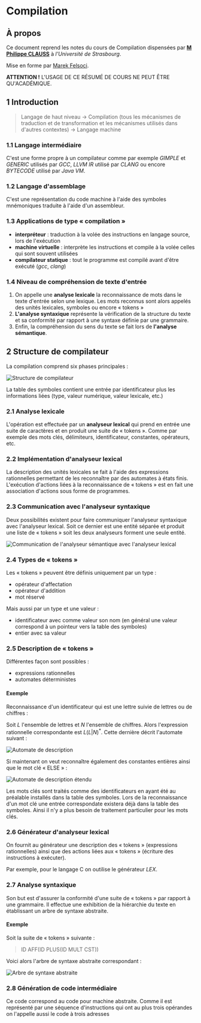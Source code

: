 # Compilation

## À propos

Ce document reprend les notes du cours de Compilation dispensées par [**M Philippe CLAUSS**](http://icps.u-strasbg.fr/~clauss/) à *l'Université de Strasbourg*.

Mise en forme par [Marek Felsoci](mailto:marek.felsoci@etu.unistra.fr).

**ATTENTION !** L'USAGE DE CE RÉSUMÉ DE COURS NE PEUT ÊTRE QU'ACADÉMIQUE.

## 1 Introduction

> Langage de haut niveau &rarr; Compilation (tous les mécanismes de traduction et de transformation et les mécanismes utilisés dans d'autres contextes) &rarr; Langage machine

### 1.1 Langage intermédiaire

C'est une forme propre à un compilateur comme par exemple *GIMPLE* et *GENERIC* utilisés par *GCC*, *LLVM IR* utilisé par *CLANG* ou encore *BYTECODE* utilisé par *Java VM*.

### 1.2 Langage d'assemblage

C'est une représentation du code machine à l'aide des symboles mnémoniques traduite à l'aide d'un assembleur.

### 1.3 Applications de type &laquo; compilation &raquo;

* **interpréteur** : traduction à la volée des instructions en langage source, lors de l'exécution
* **machine virtuelle** : interprète les instructions et compile à la volée celles qui sont souvent utilisées
* **compilateur statique** : tout le programme est compilé avant d'être exécuté (*gcc*, *clang*)

### 1.4 Niveau de compréhension de texte d'entrée

1. On appelle une **analyse lexicale** la reconnaissance de mots dans le texte d'entrée selon une lexique. Les mots reconnus sont alors appelés des unités lexicales, symboles ou encore &laquo; tokens &raquo;
2. **L'analyse syntaxique** représente la vérification de la structure du texte et sa conformité par rapport à une syntaxe définie par une grammaire.
3. Enfin, la compréhension du sens du texte se fait lors de **l'analyse sémantique**.

## 2 Structure de compilateur

La compilation comprend six phases principales :

![Structure de compilateur](images/structure_compilateur.png)

La table des symboles contient une entrée par identificateur plus les informations liées (type, valeur numérique, valeur lexicale, etc.)

### 2.1 Analyse lexicale

L'opération est effectuée par un **analyseur lexical** qui prend en entrée une suite de caractères et en produit une suite de &laquo; tokens &raquo;. Comme par exemple des mots clés, délimiteurs, identificateur, constantes, opérateurs, etc.

### 2.2 Implémentation d'analyseur lexical

La description des unités lexicales se fait à l'aide des expressions rationnelles permettant de les reconnaître par des automates à états finis. L'exécution d'actions liées à la reconnaissance de &laquo; tokens &raquo; est en fait une association d'actions sous forme de programmes.

### 2.3 Communication avec l'analyseur syntaxique

Deux possibilités existent pour faire communiquer l'analyseur syntaxique avec l'analyseur lexical. Soit ce dernier est une entité séparée et produit une liste de &laquo; tokens &raquo; soit les deux analyseurs forment une seule entité.

![Communication de l'analyseur sémantique avec l'analyseur lexical](images/as_communication_al.png)

### 2.4 Types de &laquo; tokens &raquo;

Les &laquo; tokens &raquo; peuvent être définis uniquement par un type :

* opérateur d'affectation
* opérateur d'addition
* mot réservé

Mais aussi par un type et une valeur :

* identificateur avec comme valeur son nom (en général une valeur correspond à un pointeur vers la table des symboles)
* entier avec sa valeur

### 2.5 Description de &laquo; tokens &raquo;

Différentes façon sont possibles :

* expressions rationnelles
* automates déterministes

#### Exemple

Reconnaissance d'un identificateur qui est une lettre suivie de lettres ou de chiffres :

Soit *L* l'ensemble de lettres et *N* l'ensemble de chiffres. Alors l'expression rationnelle correspondante est *L*(*L*|*N*)<sup>\*</sup>. Cette dernière décrit l'automate suivant :

![Automate de description](images/description_tokens_example_1.png)

Si maintenant on veut reconnaître également des constantes entières ainsi que le mot clé &laquo; ELSE &raquo; :

![Automate de description étendu](images/description_tokens_example_2.png)

Les mots clés sont traités comme des identificateurs en ayant été au préalable installés dans la table des symboles. Lors de la reconnaissance d'un mot clé une entrée correspondate existera déjà dans la table des symboles. Ainsi il n'y a plus besoin de traitement particulier pour les mots clés.

### 2.6 Générateur d'analyseur lexical

On fournit au générateur une description des &laquo; tokens &raquo; (expressions rationnelles) ainsi que des actions liées aux &laquo; tokens &raquo; (écriture des instructions à exécuter).

Par exemple, pour le langage C on outilise le générateur *LEX*.

### 2.7 Analyse syntaxique

Son but est d'assurer la conformité d'une suite de &laquo; tokens &raquo; par rapport à une grammaire. Il effectue une exhibition de la hiérarchie du texte en établissant un arbre de syntaxe abstraite.

#### Exemple

Soit la suite de &laquo; tokens &raquo; suivante :

> ID AFF(ID PLUS(ID MULT CST))

Voici alors l'arbre de syntaxe abstraite correspondant :

![Arbre de syntaxe abstraite](images/analyse_syntaxique_ast.png)

### 2.8 Génération de code intermédiaire

Ce code correspond au code pour machine abstraite. Comme il est représenté par une séquence d'instructions qui ont au plus trois opérandes on l'appelle aussi le code à trois adresses 

